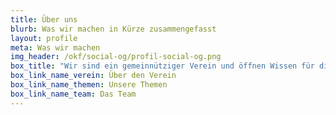 ```yaml
---
title: Über uns
blurb: Was wir machen in Kürze zusammengefasst
layout: profile
meta: Was wir machen
img_header: /okf/social-og/profil-social-og.png
box_title: "Wir sind ein gemeinnütziger Verein und öffnen Wissen für die digitale Zivilgesellschaft. Erfahre mehr über unsere Themen, die Struktur unseres Vereins, das Team, unser internationales Netzwerk und die Rolle unseres Vorstands"
box_link_name_verein: Über den Verein
box_link_name_themen: Unsere Themen
box_link_name_team: Das Team
---
```

